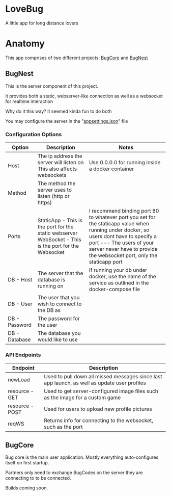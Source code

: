 # LoveBug
A little app for long distance lovers

# Anatomy
This app comprises of two different projects: [BugCore](#bugcore) and [BugNest](#bugnest)

## BugNest
This is the server component of this project. 

It provides both a static, webserver-like connection as well as a websocket for realtime interaction

Why do it this way? It seemed kinda fun to do both

You may configure the server in the "[appsettings.json](/BugNest/appsettings.json)" file 

### Configuration Options
| Option        | Description                                                                                           | Notes                                                                                                                                                                                                                                    |
|---------------|-------------------------------------------------------------------------------------------------------|------------------------------------------------------------------------------------------------------------------------------------------------------------------------------------------------------------------------------------------|
| Host          | The ip address the server will listen on  This also affects websockets                                | Use 0.0.0.0 for running inside a docker container                                                                                                                                                                                        |
| Method        | The method the server uses to listen (http or https)                                                  |                                                                                                                                                                                                                                          |
| Ports         | StaticApp - This is the port for the static webserver  WebSocket - This is the port for the Websocket | I recommend binding port 80 to whatever port you set for the staticapp value when running under docker, so users dont have to specify a port --- The users of your server never have to provide the websocket port, only the staticapp port |
| DB - Host     | The server that the database is running on                                                            | If running your db under docker, use the name of the service as outlined in the docker-compose file                                                                                                                                      |
| DB - User     | The user that you wish to connect to the DB as                                                        |                                                                                                                                                                                                                                          |
| DB - Password | The password for the user                                                                             |                                                                                                                                                                                                                                          |
| DB - Database | The database you would like to use                                                                    |                                                                                                                                                                                                                                          |
### API Endpoints
| Endpoint        | Description                                                                                  |
|-----------------|----------------------------------------------------------------------------------------------|
| newLoad         | Used to pull down all missed messages since last app launch, as well as update user profiles |
| resource - GET  | Used to get server-configured image files such as the image for a custom game                |
| resource - POST | Used for users to upload new profile pictures                                                |
| reqWS           | Returns info for connecting to the websocket, such as the port                               |

## BugCore
Bug core is the main user application. Mostly everything auto-configures itself on first startup. 

Partners only need to exchange BugCodes on the server they are connecting to to be connected.

Builds coming soon.
